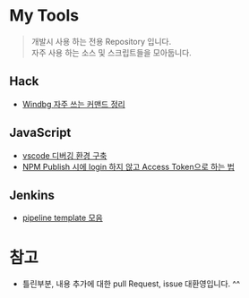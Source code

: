 # My Tools

> 개발시 사용 하는 전용 Repository 입니다.  
자주 사용 하는 소스 및 스크립트들을 모아둡니다.


## Hack
* [Windbg 자주 쓰는 커맨드 정리](./hack/windbg_command)

## JavaScript
* [vscode 디버깅 환경 구축](./javascript/debug_env_setting)
* [NPM Publish 시에 login 하지 않고 Access Token으로 하는 법](./javascript/npmrc_setting)

## Jenkins
* [pipeline template 모음](./jenkins/template)


# 참고
* 틀린부분, 내용 추가에 대한 pull Request, issue 대환영입니다. ^^
